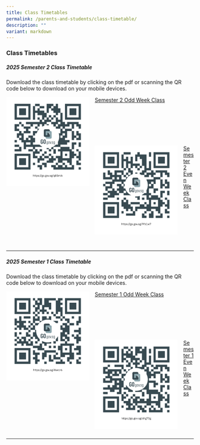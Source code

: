 ```yaml
---
title: Class Timetables
permalink: /parents-and-students/class-timetable/
description: ""
variant: markdown
---
```

### Class Timetables

##### 2025 Semester 2 Class Timetable
Download the class timetable by clicking on the pdf or scanning the QR code below to download on your mobile devices.

<img src="/images/Class%20Timetables/2025_Sem_2_Timetable_Odd_Week_Class_qrcode.png" style="width:223px;height:240px;margin-right:15px;" align="left">

[Semester 2 Odd Week Class](/files/Class%20Timetables%202025/2025_Sem_2_Timetable_Odd_Week_Class.pdf)

<br> <br> <br> <br> <br>

<img src="/images/Class%20Timetables/2025_Sem_2_Timetable_Even_Week_Class_qrcode.png" style="width:223px;height:240px;margin-right:15px;" align="left">


[Semester 2 Even Week Class](/files/Class%20Timetables%202025/2025_Sem_2_Timetable_Even_Week_Class.pdf)

<br> <br> <br> <br> <br>
<hr>


##### 2025 Semester 1 Class Timetable
Download the class timetable by clicking on the pdf or scanning the QR code below to download on your mobile devices.

<img src="/images/Class%20Timetables/2025_Sem_1_Timetable_Odd_Week_Class_qrcode.png" style="width:223px;height:240px;margin-right:15px;" align="left">

[Semester 1 Odd Week Class](/files/Class%20Timetables%202025/2025_Sem_1_Timetable_Odd_Week_Class.pdf)

<br> <br> <br> <br> <br>

<img src="/images/Class%20Timetables/2025_Sem_1_Timetable_Even_Week_Class_qrcode.png" style="width:223px;height:240px;margin-right:15px;" align="left">

[Semester 1 Even Week Class](/files/Class%20Timetables%202025/2025_Sem_1_Timetable_Even_Week_Class.pdf)

<br> <br> <br> <br> <br>
<hr>